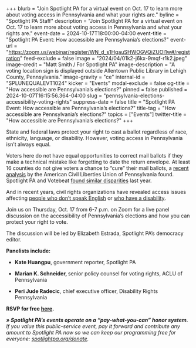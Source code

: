+++
blurb = "Join Spotlight PA for a virtual event on Oct. 17 to learn more about voting access in Pennsylvania and what your rights are."
byline = "Spotlight PA Staff"
description = "Join Spotlight PA for a virtual event on Oct. 17 to learn more about voting access in Pennsylvania and what your rights are."
event-date = 2024-10-17T18:00:00-04:00
event-title = "Spotlight PA Event: How accessible are Pennsylvania’s elections?"
event-url = "https://zoom.us/webinar/register/WN_d_s1HgauSHWOGVQiZUOI1w#/registration"
feed-exclude = false
image = "2024/04/01k2-j6kx-9mqf-r1k2.jpeg"
image-credit = "Matt Smith / For Spotlight PA"
image-description = "A voting location sign is displayed outside Allentown Public Library in Lehigh County, Pennsylvania."
image-gravity = "ce"
internal-id = "SPLUNEQUALEVT1024"
kicker = "Events"
modal-exclude = false
og-title = "How accessible are Pennsylvania’s elections?"
pinned = false
published = 2024-10-07T16:15:56.364-04:00
slug = "pennsylvania-elections-accessibility-voting-rights"
suppress-date = false
title = "Spotlight PA Event: How accessible are Pennsylvania’s elections?"
title-tag = "How accessible are Pennsylvania’s elections?"
topics = ["Events"]
twitter-title = "How accessible are Pennsylvania’s elections?"
+++

State and federal laws protect your right to cast a ballot regardless of race, ethnicity, language, or disability. However, voting access in Pennsylvania isn’t always equal.

Voters here do not have equal opportunities to correct mail ballots if they make a technical mistake like forgetting to date the return envelope. At least 16 counties do not give voters a chance to “cure” their mail ballots, a <a href="https://www.aclupa.org/en/pennsylvania-counties-notice-and-cure-policies">recent analysis</a> by the American Civil Liberties Union of Pennsylvania found. Spotlight PA and Votebeat <a href="https://www.spotlightpa.org/news/2023/02/pa-2022-election-drop-box-mail-ballot-curing-scorecard/">found similar disparities</a> last year.

And in recent years, civil rights organizations have revealed access issues affecting <a href="https://wearecasa.org/voting-rights-advocates-win-lawsuit-against-york-county-board-of-elections/">people who don’t speak English</a> or <a href="https://www.publicnewsservice.org/2024-09-09/civic-engagement-and-voting/access-for-all-making-voting-easier-for-pennsylvanians-with-disabilities/a92263-1#:~:text=Examples%20include%20inaccessible%20polling%20places%2C%20insufficient%20training%20for%20poll%20workers%20on%20accessible%20ballot%2Dmarking%20devices%2C%20and%20misconceptions%20about%20the%20capacity%20of%20disabled%20voters%2C%20and%20more.">who have a disability</a>.

Join us on Thursday, Oct. 17 from 6-7 p.m. on Zoom for a live panel discussion on the accessibility of Pennsylvania’s elections and how you can protect your right to vote.

The discussion will be led by Elizabeth Estrada, Spotlight PA’s democracy editor.

<strong>Panelists include:</strong>

- <strong>Kate Huangpu</strong>, government reporter, Spotlight PA

- <strong>Marian K. Schneider, </strong>senior policy counsel for voting rights, ACLU of Pennsylvania

- <strong>Peri Jude Radecic</strong>, chief executive officer, Disability Rights Pennsylvania

<strong>RSVP for free </strong><a href="https://zoom.us/webinar/register/WN_d_s1HgauSHWOGVQiZUOI1w"><strong>here</strong></a><strong>.</strong>

<strong><em>» Spotlight PA’s events operate on a “pay-what-you-can” honor system.</em></strong><em> If you value this public-service event, pay it forward and contribute any amount to Spotlight PA now so we can keep our programming free for everyone: </em><a href="http://spotlightpa.org/donate"><em>spotlightpa.org/donate</em></a><em>.</em>

